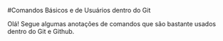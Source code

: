 #Comandos Básicos e de Usuários dentro do Git

Olá! Segue algumas anotações de comandos que são bastante usados dentro do Git e Github.
